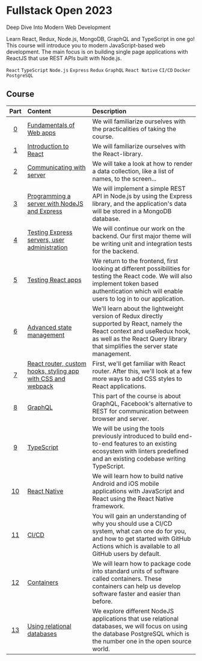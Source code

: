 # Fullstack Open 2023

Deep Dive Into Modern Web Development

Learn React, Redux, Node.js, MongoDB, GraphQL and TypeScript in one go! This course will introduce
you to modern JavaScript-based web development. The main focus is on building single page
applications with ReactJS that use REST APIs built with Node.js.

`React` `TypeScript` `Node.js` `Express` `Redux` `GraphQL` `React Native` `CI/CD` `Docker` `PostgreSQL`

## Course

|                                   Part                                    | Content                                                                                            | Description                                                                                                                                                                                                 |
| :-----------------------------------------------------------------------: | :------------------------------------------------------------------------------------------------- | :---------------------------------------------------------------------------------------------------------------------------------------------------------------------------------------------------------- |
|  [0](https://github.com/wesleydmscn-docs/fullstackopen-2023/milestone/1)  | [Fundamentals of Web apps](https://fullstackopen.com/en/part0)                                     | We will familiarize ourselves with the practicalities of taking the course.                                                                                                                                 |
|  [1](https://github.com/wesleydmscn-docs/fullstackopen-2023/milestone/2)  | [Introduction to React ](https://fullstackopen.com/en/part1)                                       | We will familiarize ourselves with the React-library.                                                                                                                                                       |
|  [2](https://github.com/wesleydmscn-docs/fullstackopen-2023/milestone/3)  | [Communicating with server](https://fullstackopen.com/en/part2)                                    | We will take a look at how to render a data collection, like a list of names, to the screen...                                                                                                              |
|  [3](https://github.com/wesleydmscn-docs/fullstackopen-2023/milestone/4)  | [Programming a server with NodeJS and Express](https://fullstackopen.com/en/part3)                 | We will implement a simple REST API in Node.js by using the Express library, and the application's data will be stored in a MongoDB database.                                                               |
|  [4](https://github.com/wesleydmscn-docs/fullstackopen-2023/milestone/5)  | [Testing Express servers, user administration](https://fullstackopen.com/en/part4)                 | We will continue our work on the backend. Our first major theme will be writing unit and integration tests for the backend.                                                                                 |
|  [5](https://github.com/wesleydmscn-docs/fullstackopen-2023/milestone/6)  | [Testing React apps](https://fullstackopen.com/en/part5)                                           | We return to the frontend, first looking at different possibilities for testing the React code. We will also implement token based authentication which will enable users to log in to our application.     |
|  [6](https://github.com/wesleydmscn-docs/fullstackopen-2023/milestone/7)  | [Advanced state management](https://fullstackopen.com/en/part6)                                    | We'll learn about the lightweight version of Redux directly supported by React, namely the React context and useRedux hook, as well as the React Query library that simplifies the server state management. |
|  [7](https://github.com/wesleydmscn-docs/fullstackopen-2023/milestone/8)  | [React router, custom hooks, styling app with CSS and webpack](https://fullstackopen.com/en/part7) | First, we'll get familiar with React router. After this, we'll look at a few more ways to add CSS styles to React applications.                                                                             |
|  [8](https://github.com/wesleydmscn-docs/fullstackopen-2023/milestone/9)  | [GraphQL](https://fullstackopen.com/en/part8)                                                      | This part of the course is about GraphQL, Facebook's alternative to REST for communication between browser and server.                                                                                      |
| [9](https://github.com/wesleydmscn-docs/fullstackopen-2023/milestone/10)  | [TypeScript](https://fullstackopen.com/en/part9)                                                   | We will be using the tools previously introduced to build end-to-end features to an existing ecosystem with linters predefined and an existing codebase writing TypeScript.                                 |
| [10](https://github.com/wesleydmscn-docs/fullstackopen-2023/milestone/11) | [React Native](https://fullstackopen.com/en/part10)                                                | We will learn how to build native Android and iOS mobile applications with JavaScript and React using the React Native framework.                                                                           |
| [11](https://github.com/wesleydmscn-docs/fullstackopen-2023/milestone/12) | [CI/CD](https://fullstackopen.com/en/part11)                                                       | You will gain an understanding of why you should use a CI/CD system, what can one do for you, and how to get started with GitHub Actions which is available to all GitHub users by default.                 |
| [12](https://github.com/wesleydmscn-docs/fullstackopen-2023/milestone/13) | [Containers](https://fullstackopen.com/en/part12)                                                  | We will learn how to package code into standard units of software called containers. These containers can help us develop software faster and easier than before.                                           |
| [13](https://github.com/wesleydmscn-docs/fullstackopen-2023/milestone/14) | [Using relational databases](https://fullstackopen.com/en/part13)                                  | We explore different NodeJS applications that use relational databases, we will focus on using the database PostgreSQL which is the number one in the open source world.                                    |
